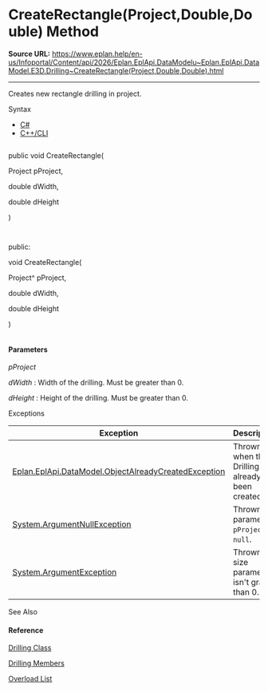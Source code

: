 # CreateRectangle(Project,Double,Double) Method

**Source URL:** https://www.eplan.help/en-us/Infoportal/Content/api/2026/Eplan.EplApi.DataModelu~Eplan.EplApi.DataModel.E3D.Drilling~CreateRectangle(Project,Double,Double).html

---

Creates new rectangle drilling in project.

Syntax

- [C#](#i-syntax-CS)
- [C++/CLI](#i-syntax-CPP2005)

```
```
public void CreateRectangle( 
   Project pProject,
   double dWidth,
   double dHeight
)
```
```

```
```
public:
void CreateRectangle( 
   Project^ pProject,
   double dWidth,
   double dHeight
)
```
```

#### Parameters

*pProject*


*dWidth*
:   Width of the drilling. Must be greater than 0.

*dHeight*
:   Height of the drilling. Must be greater than 0.

Exceptions

| Exception | Description |
| --- | --- |
| [Eplan.EplApi.DataModel.ObjectAlreadyCreatedException](Eplan.EplApi.DataModelu~Eplan.EplApi.DataModel.ObjectAlreadyCreatedException.html) | Thrown when the Drilling has already been created. |
| [System.ArgumentNullException](#) | Thrown if parameter `pProject` is `null`. |
| [System.ArgumentException](#) | Thrown if size parameter isn't grater than 0. |



See Also

#### Reference

[Drilling Class](Eplan.EplApi.DataModelu~Eplan.EplApi.DataModel.E3D.Drilling.html)
  
[Drilling Members](Eplan.EplApi.DataModelu~Eplan.EplApi.DataModel.E3D.Drilling_members.html)
  
[Overload List](Eplan.EplApi.DataModelu~Eplan.EplApi.DataModel.E3D.Drilling~CreateRectangle.html)